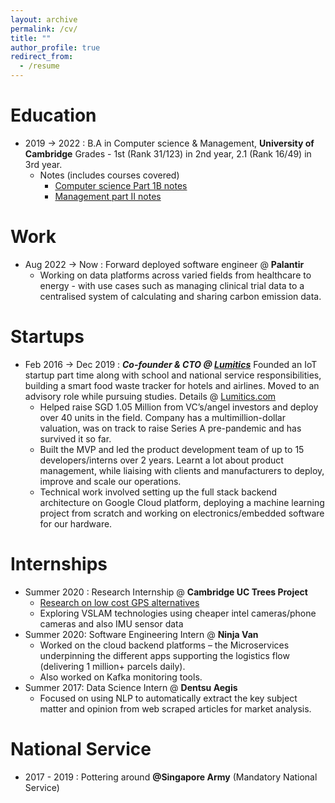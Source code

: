 ```yaml
---
layout: archive
permalink: /cv/
title: ""
author_profile: true
redirect_from:
  - /resume
---
```


Education
======
* 2019 → 2022 : B.A in Computer science & Management, **University of Cambridge**
Grades - 1st (Rank 31/123) in 2nd year, 2.1 (Rank 16/49) in 3rd year.
  * Notes (includes courses covered)
    * [Computer science Part 1B notes](https://www.notion.so/Part-1B-2020-2021-28e012a4b4744314924c2487dd5e6cb2?pvs=21)
    * [Management part II notes](https://www.notion.so/Management-studies-3680007b6c2141588d9db84fb165f9b6?pvs=21)

Work
======
* Aug 2022 → Now : Forward deployed software engineer @ **Palantir**
  * Working on data platforms across varied fields from healthcare to energy - with use cases such as managing clinical trial data to a centralised system of calculating and sharing carbon emission data.

Startups
======
* Feb 2016 → Dec 2019 : ***Co-founder & CTO @ [Lumitics](http://lumitics.com)***
Founded an IoT startup part time along with school and national service responsibilities, building a smart food waste tracker for hotels and airlines. Moved to an advisory role while pursuing studies. Details @ [Lumitics.com](http://lumitics.com)
  * Helped raise SGD 1.05 Million from VC’s/angel investors and deploy over 40 units in the field. Company has a multimillion-dollar valuation, was on track to raise Series A pre-pandemic and has survived it so far.
  * Built the MVP and led the product development team of up to 15 developers/interns over 2 years. Learnt a lot about product management, while liaising with clients and manufacturers to deploy, improve and scale our operations.
  * Technical work involved setting up the full stack backend architecture on Google Cloud platform, deploying a machine learning project from scratch and working on electronics/embedded software for our hardware.

Internships 
======
* Summer 2020 : Research Internship @ **Cambridge UC Trees Project**
  * [Research on low cost GPS alternatives](https://www.notion.so/UROP-2020-UCTrees-1520fb6796304e8bb5307dcbde2e1f7a?pvs=21)
  * Exploring VSLAM technologies using cheaper intel cameras/phone cameras and also IMU sensor data
* Summer 2020: Software Engineering Intern @ **Ninja Van**
  * Worked on the cloud backend platforms – the Microservices underpinning the different apps supporting the logistics flow (delivering 1 million+ parcels daily).
  * Also worked on Kafka monitoring tools.
* Summer 2017: Data Science Intern @ **Dentsu Aegis**
  * Focused on using NLP to automatically extract the key subject matter and opinion from web scraped articles for market analysis.

National Service
======
* 2017 - 2019  :  Pottering around **@Singapore Army** (Mandatory National Service)
